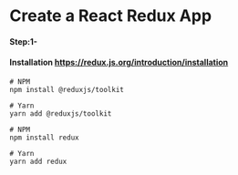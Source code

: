 # Create a React Redux App
#### Step:1- 
#### Installation https://redux.js.org/introduction/installation
```
# NPM
npm install @reduxjs/toolkit

# Yarn
yarn add @reduxjs/toolkit
```

```
# NPM
npm install redux

# Yarn
yarn add redux
```
